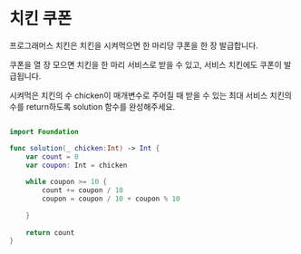 치킨 쿠폰
===========

프로그래머스 치킨은 치킨을 시켜먹으면 한 마리당 쿠폰을 한 장 발급합니다.   

쿠폰을 열 장 모으면 치킨을 한 마리 서비스로 받을 수 있고, 서비스 치킨에도 쿠폰이 발급됩니다.   

시켜먹은 치킨의 수 chicken이 매개변수로 주어질 때 받을 수 있는 최대 서비스 치킨의 수를 return하도록 solution 함수를 완성해주세요.   

```swift

import Foundation

func solution(_ chicken:Int) -> Int {
    var count = 0
    var coupon: Int = chicken
 
    while coupon >= 10 {
        count += coupon / 10
        coupon = coupon / 10 + coupon % 10
        
    }
    
    return count
}

```
